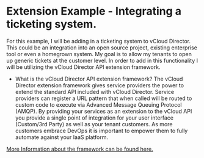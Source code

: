 # Extension Example - Integrating a ticketing system.

For this example, I will be adding in a ticketing system to vCloud Director. This could be an integration into an open source project, existing enterprise tool or even a homegrown system. My goal is to allow my tenants to open up generic tickets at the customer level. In order to add in this functionality I will be utilizing the vCloud Director API extension framework.

* What is the vCloud Director API extension framework?
The vCloud Director extension framework gives service providers the power to extend the standard API included with vCloud Director. Service providers can register a URL pattern that when called will be routed to custom code to execute via Advanced Message Queuing Protocol (AMQP).  By providing your services as an extension to the vCloud API you provide a single point of integration for your user interface (Custom/3rd Party) as well as your tenant customers. As more customers embrace DevOps it is important to empower them to fully automate against your IaaS platform.

<a href="http://pubs.vmware.com/vcd-80/index.jsp?topic=%2Fcom.vmware.vcloud.api.sp.doc_90%2FGUID-E46CBA12-E81C-4DCB-A68A-1A2B9B0B13CC.html">More Information about the framework can be found here.</a>

